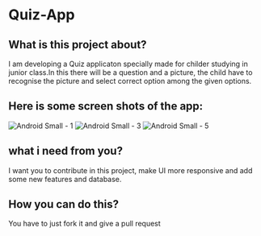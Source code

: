 # Quiz-App

## What is this project about?
I am developing a Quiz applicaton specially made for childer studying in junior class.In this there will be a question and a picture, the child have to recognise 
the picture and select correct option among the given options.

## Here is some screen shots of the app:
![Android Small - 1](https://user-images.githubusercontent.com/99679424/185977533-125f4fb2-e0f6-49b7-a883-f13373497894.png)
![Android Small - 3](https://user-images.githubusercontent.com/99679424/185977559-10445e8a-1248-4c66-9cd5-6ac6f6427bae.png)
![Android Small - 5](https://user-images.githubusercontent.com/99679424/185977574-0c265b0f-b7ed-4cbb-b4d3-30c57a7a9e57.png)


## what i need from you?
I want you to contribute in this project, make UI more responsive and add some new features and database.

## How you can do this?
You have to just fork it and give a pull request
